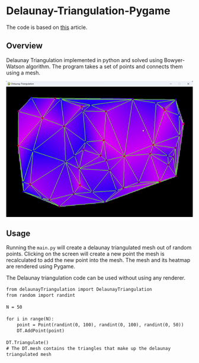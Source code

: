 # Delaunay-Triangulation-Pygame

The code is based on [this](https://gorillasun.de/blog/bowyer-watson-algorithm-for-delaunay-triangulation/) article.

## Overview

Delaunay Triangulation implemented in python and solved using Bowyer-Watson algorithm. The program takes a set of points and connects them using a mesh.

<p align="center">
  <img src="media/Delaunay_Triangulation.gif" alt="Delauny Triangulation Gif" />
</p>

## Usage

Running the `main.py` will create a delaunay triangulated mesh out of random points. Clicking on the screen will create a new point the mesh is recalculated to add the new point into the mesh. The mesh and its heatmap are rendered using Pygame.

The Delaunay triangulation code can be used without using any renderer.

```
from delaunayTriangulation import DelaunayTriangulation
from random import randint

N = 50

for i in range(N):
	point = Point(randint(0, 100), randint(0, 100), randint(0, 50))
	DT.AddPoint(point)

DT.Triangulate()
# The DT.mesh contains the triangles that make up the delaunay triangulated mesh
```

